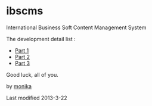 ibscms
======

International Business Soft Content Management System

The development detail list :

<ul>
<li><a href="http://blog.csdn.net/cnyangqi/article/details/8675831" target="_blank">Part 1</a></li>
<li><a href="http://blog.csdn.net/cnyangqi/article/details/8705110" target="_blank">Part 2</a></li>
<li><a href="http://blog.csdn.net/cnyangqi/article/details/8717545" target="_blank">Part 3</a></li>
</ul>

Good luck, all of you.

by <a href="mailto:20859822@qq.com"> monika </a>

Last modified 2013-3-22
